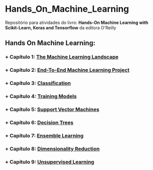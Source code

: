 # Hands_On_Machine_Learning

Repositório para atividades do livro: **Hands-On Machine Learning with Scikit-Learn, Keras and Tensorflow** da editora O'Reilly


## Hands On Machine Learning:

### + Capítulo 1: [The Machine Learning Landscape](https://github.com/rafaelpavan95/Hands_On_Machine_Learning/blob/main/Chapter_1.ipynb)

### + Capítulo 2: [End-To-End Machine Learning Project](https://github.com/rafaelpavan95/Hands_On_Machine_Learning/blob/main/Chapter_2.ipynb)

### + Capítulo 3: [Classification](https://github.com/rafaelpavan95/Hands_On_Machine_Learning/blob/main/Chapter_3.ipynb)

### + Capítulo 4: [Training Models](https://github.com/rafaelpavan95/Hands_On_Machine_Learning/blob/main/Chapter_4.ipynb)

### + Capítulo 5: [Support Vector Machines](https://github.com/rafaelpavan95/Hands_On_Machine_Learning/blob/main/Chapter_5.ipynb)

### + Capítulo 6: [Decision Trees](https://github.com/rafaelpavan95/Hands_On_Machine_Learning/blob/main/Chapter_6.ipynb)

### + Capítulo 7: [Ensemble Learning](https://github.com/rafaelpavan95/Hands_On_Machine_Learning/blob/main/Chapter_7.ipynb)

### + Capítulo 8: [Dimensionality Reduction](https://github.com/rafaelpavan95/Hands_On_Machine_Learning/blob/main/Chapter_8.ipynb)

### + Capítulo 9: [Unsupervised Learning](https://github.com/rafaelpavan95/Hands_On_Machine_Learning/blob/main/Chapter_9.ipynb)


